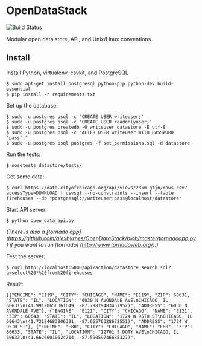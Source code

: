 OpenDataStack
=============
[![Build Status](https://travis-ci.org/alexbyrnes/OpenDataStack.png)](https://travis-ci.org/alexbyrnes/OpenDataStack)

Modular open data store, API, and Unix/Linux conventions

## Install

Install Python, virtualenv, csvkit, and PostgreSQL

    $ sudo apt-get install postgresql python-pip python-dev build-essential
    $ pip install -r requirements.txt

Set up the database:

    $ sudo -u postgres psql -c 'CREATE USER writeuser;'
    $ sudo -u postgres psql -c 'CREATE USER readonlyuser;'
    $ sudo -u postgres createdb -O writeuser datastore -E utf-8
    $ sudo -u postgres psql -c "ALTER USER writeuser WITH PASSWORD 'pass';"
    $ sudo -u postgres psql postgres -f set_permissions.sql -d datastore

Run the tests:

    $ nosetests datastore/tests/

Get some data:

    $ curl https://data.cityofchicago.org/api/views/28km-gtjn/rows.csv?accessType=DOWNLOAD | csvsql --no-constraints --insert --table firehouses --db "postgresql://writeuser:pass@localhost/datastore"

Start API server:

    $ python open_data_api.py
    
*(There is also a [tornado app] (https://github.com/alexbyrnes/OpenDataStack/blob/master/tornadoapp.py) if you want to run [tornado] (http://www.tornadoweb.org/).)*

Test the server:

    $ curl http://localhost:5000/api/action/datastore_search_sql?q=select%20*%20from%20firehouses

Result:

    [{"ENGINE": "E119", "CITY": "CHICAGO", "NAME": "E119", "ZIP": 60631, "STATE": "IL", "LOCATION": "6030 N AVONDALE AVE\nCHICAGO, IL 60631\n(41.99120656361649, -87.79879483457952)", "ADDRESS": "6030 N AVONDALE AVE"}, {"ENGINE": "E121", "CITY": "CHICAGO", "NAME": "E121", "ZIP": 60643, "STATE": "IL", "LOCATION": "1724 W 95TH ST\nCHICAGO, IL 60643\n(41.72124683806391, -87.66576328672551)", "ADDRESS": "1724 W 95TH ST"}, {"ENGINE": "E80", "CITY": "CHICAGO", "NAME": "E80", "ZIP": 60633, "STATE": "IL", "LOCATION": "12701 S DOTY AVE\nCHICAGO, IL 60633\n(41.66260010624714, -87.59059746685327)",

